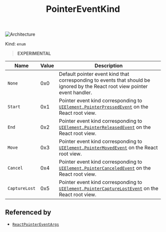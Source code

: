 ﻿---
id: PointerEventKind
title: PointerEventKind
---

![Architecture](https://img.shields.io/badge/architecture-old_only-yellow)

Kind: `enum`

> **EXPERIMENTAL**

| Name |  Value | Description |
|--|--|--|
|`None` | 0x0  |  Default pointer event kind that corresponding to events that should be ignored by the React root view pointer event handler.|
|`Start` | 0x1  |  Pointer event kind corresponding to [`UIElement.PointerPressedEvent`](https://learn.microsoft.com/uwp/api/Windows.UI.Xaml.UIElement.PointerPressedEvent) on the React root view.|
|`End` | 0x2  |  Pointer event kind corresponding to [`UIElement.PointerReleasedEvent`](https://learn.microsoft.com/uwp/api/Windows.UI.Xaml.UIElement.PointerReleasedEvent) on the React root view.|
|`Move` | 0x3  |  Pointer event kind corresponding to [`UIElement.PointerMovedEvent`](https://learn.microsoft.com/uwp/api/Windows.UI.Xaml.UIElement.PointerMovedEvent) on the React root view.|
|`Cancel` | 0x4  |  Pointer event kind corresponding to [`UIElement.PointerCanceledEvent`](https://learn.microsoft.com/uwp/api/Windows.UI.Xaml.UIElement.PointerCanceledEvent) on the React root view.|
|`CaptureLost` | 0x5  |  Pointer event kind corresponding to [`UIElement.PointerCaptureLostEvent`](https://learn.microsoft.com/uwp/api/Windows.UI.Xaml.UIElement.PointerCaptureLostEvent) on the React root view.|

## Referenced by
- [`ReactPointerEventArgs`](ReactPointerEventArgs)

